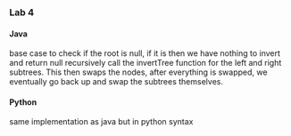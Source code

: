 ### Lab 4

#### Java
base case to check if the root is null, if it is then we have nothing to invert and return null
recursively call the invertTree function for the left and right subtrees. This then swaps the nodes, after everything is swapped, we eventually go back up and swap the subtrees themselves. 

#### Python
same implementation as java but in python syntax